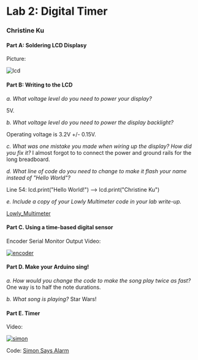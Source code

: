 # Lab 2: Digital Timer
### Christine Ku
#### Part A: Soldering LCD Displasy

Picture:

![lcd](https://i.imgur.com/QKqfFoE.jpg?1)

#### Part B: Writing to the LCD

*a. What voltage level do you need to power your display?*

5V.

*b. What voltage level do you need to power the display backlight?*

Operating voltage is 3.2V +/- 0.15V. 

*c. What was one mistake you made when wiring up the display? How did you fix it?*
I almost forgot to to connect the power and ground rails for the long breadboard.

*d. What line of code do you need to change to make it flash your name instead of "Hello World"?*

Line 54: lcd.print("Hello World!") --> lcd.print("Christine Ku")

*e. Include a copy of your Lowly Multimeter code in your lab write-up.*

[Lowly_Multimeter](labs/lab2/Lowly_Multimeter.ino)

#### Part C. Using a time-based digital sensor

Encoder Serial Monitor Output Video:

[![encoder](https://i.pinimg.com/originals/11/8e/6f/118e6f39fac9344d6589c84d5ee9e667.png)](https://youtu.be/QIUVEj6iAwQ)

#### Part D. Make your Arduino sing!

*a. How would you change the code to make the song play twice as fast?*
One way is to half the note durations.

*b. What song is playing?*
Star Wars!

#### Part E. Timer

Video:

[![simon](https://i.imgur.com/UlQBVSD.jpg)](https://youtu.be/t-AV3ubxmAY)

Code:
[Simon Says Alarm](labs/lab2/Simon_Says_Timer.ino)
